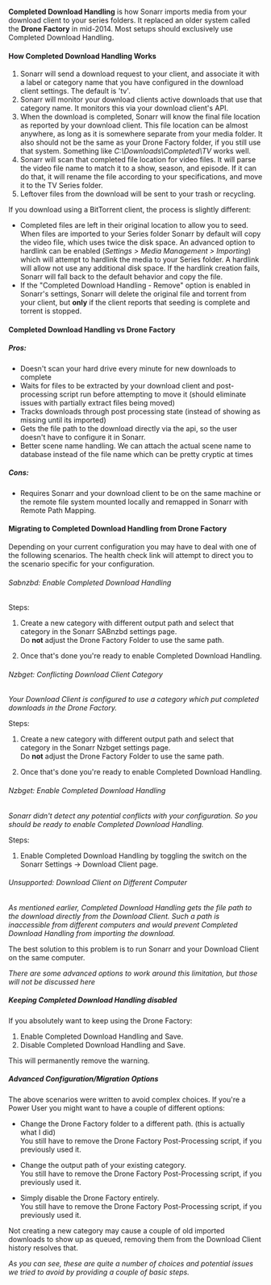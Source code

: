 **Completed Download Handling** is how Sonarr imports media from your download client to your series folders. It replaced an older system called the **Drone Factory** in mid-2014. Most setups should exclusively use Completed Download Handling.

#### How Completed Download Handling Works

1. Sonarr will send a download request to your client, and associate it with a label or category name that you have configured in the download client settings. The default is 'tv'.
2. Sonarr will monitor your download clients active downloads that use that category name. It monitors this via your download client's API. 
3. When the download is completed, Sonarr will know the final file location as reported by your download client. This file location can be almost anywhere, as long as it is somewhere separate from your media folder. It also should not be the same as your Drone Factory folder, if you still use that system. Something like *C:\Downloads\Completed\TV* works well.
4. Sonarr will scan that completed file location for video files. It will parse the video file name to match it to a show, season, and episode. If it can do that, it will rename the file according to your specifications, and move it to the TV Series folder.
5. Leftover files from the download will be sent to your trash or recycling.

If you download using a BitTorrent client, the process is slightly different:
- Completed files are left in their original location to allow you to seed. When files are imported to your Series folder Sonarr by default will copy the video file, which uses twice the disk space. An advanced option to hardlink can be enabled (*Settings > Media Management > Importing*) which will attempt to hardlink the media to your Series folder. A hardlink will allow not use any additional disk space. If the hardlink creation fails, Sonarr will fall back to the default behavior and copy the file.
- If the "Completed Download Handling - Remove" option is enabled in Sonarr's settings, Sonarr will delete the original file and torrent from your client, but **only** if the client reports that seeding is complete and torrent is stopped. 


#### Completed Download Handling vs Drone Factory

##### Pros:

- Doesn't scan your hard drive every minute for new downloads to complete
- Waits for files to be extracted by your download client and post-processing script run before attempting to move it (should eliminate issues with partially extract files being moved)
- Tracks downloads through post processing state (instead of showing as missing until its imported)
- Gets the file path to the download directly via the api, so the user doesn't have to configure it in Sonarr.
- Better scene name handling. We can attach the actual scene name to database instead of the file name which can be pretty cryptic at times

##### Cons:
- Requires Sonarr and your download client to be on the same machine or the remote file system mounted locally and remapped in Sonarr with Remote Path Mapping.

#### Migrating to Completed Download Handling from Drone Factory

Depending on your current configuration you may have to deal with one of the following scenarios.
The health check link will attempt to direct you to the scenario specific for your configuration.

###### Sabnzbd: Enable Completed Download Handling

Steps:

1. Create a new category with different output path and select that category in the Sonarr SABnzbd settings page.  
   Do **not** adjust the Drone Factory Folder to use the same path.  

2. Once that's done you're ready to enable Completed Download Handling.

###### Nzbget: Conflicting Download Client Category

_Your Download Client is configured to use a category which put completed downloads in the Drone Factory._

Steps:

1. Create a new category with different output path and select that category in the Sonarr Nzbget settings page.  
   Do **not** adjust the Drone Factory Folder to use the same path.

2. Once that's done you're ready to enable Completed Download Handling. 

###### Nzbget: Enable Completed Download Handling

_Sonarr didn't detect any potential conflicts with your configuration. So you should be ready to enable Completed Download Handling._

Steps:

1. Enable Completed Download Handling by toggling the switch on the Sonarr Settings -> Download Client page.  

###### Unsupported: Download Client on Different Computer

_As mentioned earlier, Completed Download Handling gets the file path to the download directly from the Download Client. Such a path is inaccessible from different computers and would prevent Completed Download Handling from importing the download._

The best solution to this problem is to run Sonarr and your Download Client on the same computer.

_There are some advanced options to work around this limitation, but those will not be discussed here_

##### Keeping Completed Download Handling disabled

If you absolutely want to keep using the Drone Factory:

1. Enable Completed Download Handling and Save.  
2. Disable Completed Download Handling and Save.  

This will permanently remove the warning.

##### Advanced Configuration/Migration Options

The above scenarios were written to avoid complex choices. If you're a Power User you might want to have a couple of different options:

* Change the Drone Factory folder to a different path. (this is actually what I did)  
  You still have to remove the Drone Factory Post-Processing script, if you previously used it.

* Change the output path of your existing category.  
  You still have to remove the Drone Factory Post-Processing script, if you previously used it.

* Simply disable the Drone Factory entirely.  
  You still have to remove the Drone Factory Post-Processing script, if you previously used it.

Not creating a new category may cause a couple of old imported downloads to show up as queued, removing them from the Download Client history resolves that.

_As you can see, these are quite a number of choices and potential issues we tried to avoid by providing a couple of basic steps._





















 